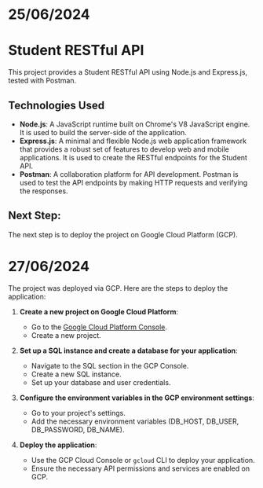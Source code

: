 # 25/06/2024
# Student RESTful API

This project provides a Student RESTful API using Node.js and Express.js, tested with Postman.

## Technologies Used

- **Node.js**: A JavaScript runtime built on Chrome's V8 JavaScript engine. It is used to build the server-side of the application.
- **Express.js**: A minimal and flexible Node.js web application framework that provides a robust set of features to develop web and mobile applications. It is used to create the RESTful endpoints for the Student API.
- **Postman**: A collaboration platform for API development. Postman is used to test the API endpoints by making HTTP requests and verifying the responses.

 ## Next Step:
The next step is to deploy the project on Google Cloud Platform (GCP).

# 27/06/2024
 The project was deployed via GCP. Here are the steps to deploy the application:

1. **Create a new project on Google Cloud Platform**:
   - Go to the [Google Cloud Platform Console](https://cloud.google.com/).
   - Create a new project.

2. **Set up a SQL instance and create a database for your application**:
   - Navigate to the SQL section in the GCP Console.
   - Create a new SQL instance.
   - Set up your database and user credentials.

3. **Configure the environment variables in the GCP environment settings**:
   - Go to your project's settings.
   - Add the necessary environment variables (DB_HOST, DB_USER, DB_PASSWORD, DB_NAME).

4. **Deploy the application**:
   - Use the GCP Cloud Console or `gcloud` CLI to deploy your application.
   - Ensure the necessary API permissions and services are enabled on GCP.

